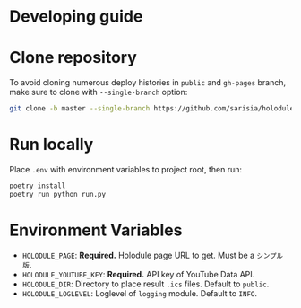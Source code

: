 # Developing guide

# Clone repository

To avoid cloning numerous deploy histories in `public` and `gh-pages` branch,
make sure to clone with `--single-branch` option:

```sh
git clone -b master --single-branch https://github.com/sarisia/holodule-ics.git
```

# Run locally

Place `.env` with environment variables to project root, then run:

```sh
poetry install
poetry run python run.py
```

# Environment Variables

- `HOLODULE_PAGE`: **Required.** Holodule page URL to get. Must be a `シンプル版`.
- `HOLODULE_YOUTUBE_KEY`: **Required.** API key of YouTube Data API.
- `HOLODULE_DIR`: Directory to place result `.ics` files. Default to `public`.
- `HOLODULE_LOGLEVEL`: Loglevel of `logging` module. Default to `INFO`.
